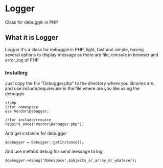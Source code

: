 # Logger
Class for debuggin in PHP

## What it is Logger
Logger it's a class for debuggin in PHP, light, fast and simple, having several options to display message as there are file, console in browser and error_log of PHP

### Installing
Just copy the file "Debugger.php" to the directory where you libraries are, and use include/require/use in the file where are you like using the debuggin


```
<?php
//for namespace
use Vendor\Debugger;

//for include/require
require_once('Vendor\Debugger.php');

```

And get instance for debugger


```
$debugger = Debugger::getInstance();

```

And use method debug for send message to log


```
$debugger->debug('Namespace',$objecto_or_array_or_whatever);

```